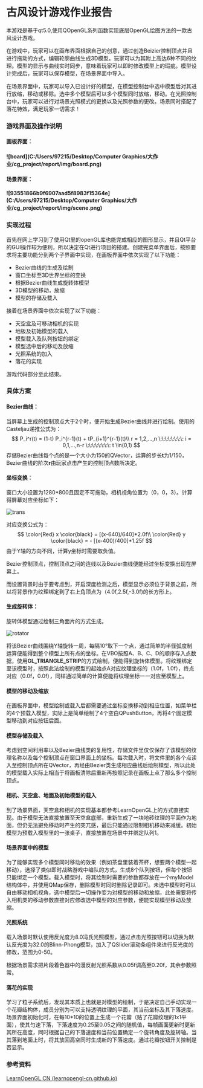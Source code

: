 # 古风设计游戏作业报告



​		本游戏是基于qt5.0,使用QOpenGL系列函数实现底层OpenGL绘图方法的一款古风设计游戏。

​        在游戏中，玩家可以在画布界面根据自己的创意，通过创造Beizier控制顶点并且进行拖动的方式，编辑轮廓曲线生成3D模型。玩家可以为其附上高达6种不同的纹理。模型的显示与曲线实时同步，意味着玩家可以即时修改模型上的瑕疵。模型设计完成后，玩家可以保存模型，在场景界面中导入。

​        在场景界面中，玩家可以导入已设计好的模型，在模型控制台中选中模型后对其进行放缩，移动或移除。选中多个模型后可以多个模型同时放缩，移动。在光照控制台中，玩家可以进行对场景光照模式的更换以及光照参数的更改。场景同时搭配了落花特效，满足玩家一切需求！



### 游戏界面及操作说明



#### 画板界面：

#### ![board](C:/Users/97215/Desktop/Computer Graphics/大作业/cg_project/report/img/board.png)





#### 场景界面：

#### ![93551866b9f6907aad5f8983f15364e](C:/Users/97215/Desktop/Computer Graphics/大作业/cg_project/report/img/scene.png)



### 实现过程



首先在网上学习到了使用Qt里的openGL库也能完成相应的图形显示，并且Qt平台的GUI操作较为便利，所以决定在Qt进行项目的搭建。创建完菜单界面后，按照要求将主要功能分到两个子界面中实现，在画板界面中依次实现了以下功能：

- Bezier曲线的生成及绘制
- 窗口坐标至3D世界坐标的变换
- 根据Bezier曲线生成旋转体模型 
- 3D模型的移动，放缩
- 模型的存储及载入

接着在场景界面中依次实现了以下功能：

- 天空盒及可移动相机的实现
- 地板及初始模型的载入
- 模型载入及队列按钮的绑定
- 模型选中后的移动及放缩
- 光照系统的加入
- 落花的实现

游戏代码部分至此结束。





### 具体方案

#### Bezier曲线：

当屏幕上生成的控制顶点大于2个时，便开始生成Bezier曲线并进行绘制。使用的Casteljau递推公式为：
$$
P_i^r(t) = (1-t) P_i^{r-1}(t)  + tP_{i+1}^{r-1}(t)\\
r = 1,2,...,n  \:\:\:\:\:\:\:\:  i = 0,1,...,n-r \:\:\:\:\:\:\:\: t \in(0,1)
$$
存储Bezier曲线每个点的是一个大小为150的QVector，运算的步长**t**为1/150，Bezier曲线的阶次**r**由玩家点击产生的控制顶点数所决定。

#### 坐标变换：

窗口大小设置为1280*800且固定不可拖动，相机视角位置为（0，0，3）。计算得屏幕对应坐标如下：

![trans](C:\Users\97215\Desktop\cg_project\report\img\trans.png)

对应变换公式为：
$$
\color{Red} x \color{black} =    [(x-640)/640]*2.0f\\
\color{Red}  y \color{black} =    - [(x-400)/400]*1.25f
$$
由于Y轴的方向不同，计算y坐标时需要取负值。

Bezier控制顶点，控制顶点之间的连线以及Bezier曲线便能经过坐标变换出现在屏幕上。

而设置背景时由于要考虑到，开启深度检测之后，模型显示必须位于背景之前，所以将背景作为纹理绑定到了右上角顶点为（4.0f,2.5f,-3.0f)的长方形上。

#### 生成旋转体：

旋转体模型通过绘制三角面片的方式生成。

![rotator](C:\Users\97215\Desktop\cg_project\report\img\rotator.png)

将该Bezier曲线围绕Y轴旋转一周，每隔10°取下一个点，通过简单的半径弧度制运算便能得到整个模型上所有点的坐标。在VBO按照A、B、C、D的顺序存入点数据，使用**GL_TRIANGLE_STRIP**的方式绘制，便能得到旋转体模型。将纹理绑定至该模型时，按照此法绘制的模型的起始点A对应纹理坐标的（1.0f，1.0f），终点对应（0.0f，0.0f），同样通过简单的计算便能将纹理坐标一一对应至模型上。

#### 模型的移动及缩放

在画板界面中，模型绘制或载入后都需要通过坐标变换移动到相应位置，如菜单栏的4个预载入模型，实际上是简单绘制了4个空白QPushButton，再将4个固定模型移动到对应按钮后面。

#### 模型存储及载入

考虑到空间利用率以及Bezier曲线类的复用性，存储文件里仅仅保存了该模型的纹理名称以及每个控制顶点在窗口界面上的坐标。每次载入时，将文件里的各个点读入至控制顶点所在QVector，再经由Bezier类生成相应曲线后绘制模型，所以此处的模型载入实际上相当于将画板清除后重新再按照记录在画板上点了那么多个控制顶点。

#### 相机、天空盒、地面及初始模型的载入

到了场景界面，天空盒和相机的实现基本都参考LearnOpenGL上的方式直接实现。由于模型无法直接放置至天空盒底部，重新生成了一块地砖纹理的平面作为地面，但仍无法避免移动时产生的突兀感，最后只能通过限制相机移动来减缓。初始模型为预载入模型里的一张桌子，直接放置在场景中并绑定队列1。

#### 场景界面中的模型

为了能够实现多个模型同时移动的效果（例如茶盘里装着茶杯，想要两个模型一起移动），选择了类似即时战略游戏中编队的方式，生成8个队列按钮，但每个按钮只能绑定一个模型。载入模型时，将其绘制时需要的参数都存放在一个myModel结构体中，并使用QMap保存，删除模型时同时删除记录即可。未选中模型时可以自由移动相机视角，选中模型后一切操作变为对模型的移动和放缩，此处需要将传入相机类的移动参数直接对应修改选中模型的对应参数，便能实现模型移动及放缩。

#### 光照系统

载入场景时默认使用反光度为8.0冯氏光照模型，通过点击光照按钮可以切换为默认反光度为32.0的Blinn-Phong模型，加入了QSlider滚动条组件来进行反光度的修改，范围为0-50。

根据场景需求把片段着色器中的漫反射光照系数从0.05f调高至0.20f，其余参数照常。

#### 落花的实现

学习了粒子系统后，发现其本质上也就是对模型的绘制，于是决定自己手动实现一个花瓣结构体，成员分别为可以支持透明纹理的平面，其当前坐标及其下落速度。场景界面初始化时，在每10*10的位置上生成一个花瓣（贴了花瓣纹理的1x1平面），使其匀速下落，下落速度为0.25至0.05之间的随机值，每帧画面更新时更新其所在高度，同时根据自己的下落速度和当前位置确定一个旋转角度及旋转轴。当其落到地面上时，将其放回高空同时生成新的下落速度。通过花瓣按钮开关控制是否显示。



### 参考资料

[LearnOpenGL CN (learnopengl-cn.github.io)](https://learnopengl-cn.github.io/)
